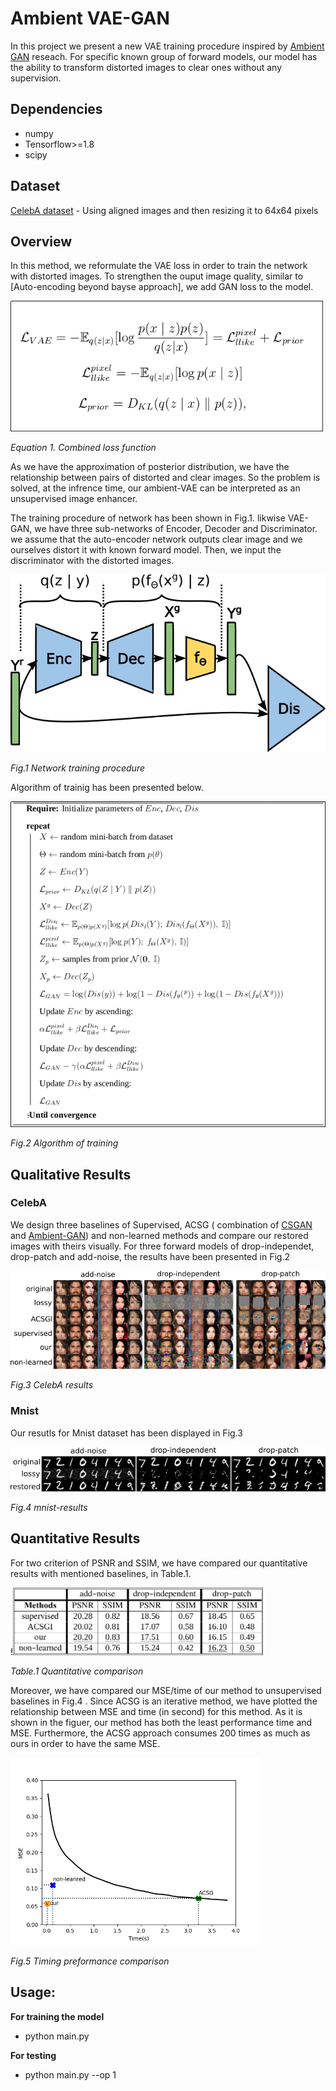 # Ambient VAE-GAN
In this project we present a new VAE training procedure inspired by [Ambient GAN](https://openreview.net/forum?id=Hy7fDog0b) reseach. For specific known group of forward models, our model has the ability to transform distorted images to clear ones without any supervision. 

## Dependencies

* numpy
* Tensorflow>=1.8
* scipy 

## Dataset

[CelebA dataset](http://mmlab.ie.cuhk.edu.hk/projects/CelebA.html) - Using aligned images and then resizing it to 64x64 pixels

## Overview

  In this method, we reformulate the VAE loss in order to train the network with distorted images. To strengthen the ouput image quality, similar to [Auto-encoding beyond bayse approach], we add GAN loss to the model.

<img src="images/loss.png" width="500">
<!-- ![loss-overview](images/loss.png=100*100) -->

*Equation 1. Combined loss function*

As we have the approximation of posterior distribution, we have the relationship between pairs of distorted and clear images. So the problem is solved, at the infrence time, our ambient-VAE can be interpreted as an unsupervised image enhancer.
 
The training procedure of network has been shown in Fig.1. likwise VAE-GAN, we have three sub-networks of Encoder, Decoder and Discriminator. we assume that the auto-encoder network outputs clear image and we ourselves distort it with known forward model. Then, we input the discriminator with the distorted images. 

<img src="images/arch.png" width="600">

*Fig.1 Network training procedure*
 
Algorithm of trainig has been presented below.

![network](images/alg.png)

*Fig.2 Algorithm of training*

## Qualitative Results

### CelebA
 We design three baselines of Supervised, ACSG ( combination of [CSGAN](https://arxiv.org/abs/1703.03208) and [Ambient-GAN](https://openreview.net/forum?id=Hy7fDog0b)) and non-learned methods and compare our restored images with theirs visually. For three forward models of drop-independet, drop-patch and add-noise, the results have been presented in Fig.2 
	
![celeb-results](images/celeba-results.png)

*Fig.3 CelebA results*

### Mnist

Our resutls for Mnist dataset has been displayed in Fig.3

![mnist-results](images/mnist-results.png)

*Fig.4 mnist-results*

## Quantitative Results

For two criterion of PSNR and SSIM, we have compared our quantitative results with mentioned baselines, in Table.1.

!<img src="images/table.png" width="400">

*Table.1 Quantitative comparison*

Moreover, we have compared our MSE/time of our method to unsupervised baselines in Fig.4 . Since ACSG is an iterative method, we have plotted the relationship between MSE and time (in second) for this method. As it is shown in the figuer, our method has both the least performance time and MSE. Furthermore, the ACSG approach consumes 200 times as much as ours in order to have the same MSE.

<img src="images/timevsmse.png" width="400">

*Fig.5 Timing preformance comparison*

## Usage:

**For training the model**

* python main.py

**For testing**

* python main.py --op 1


